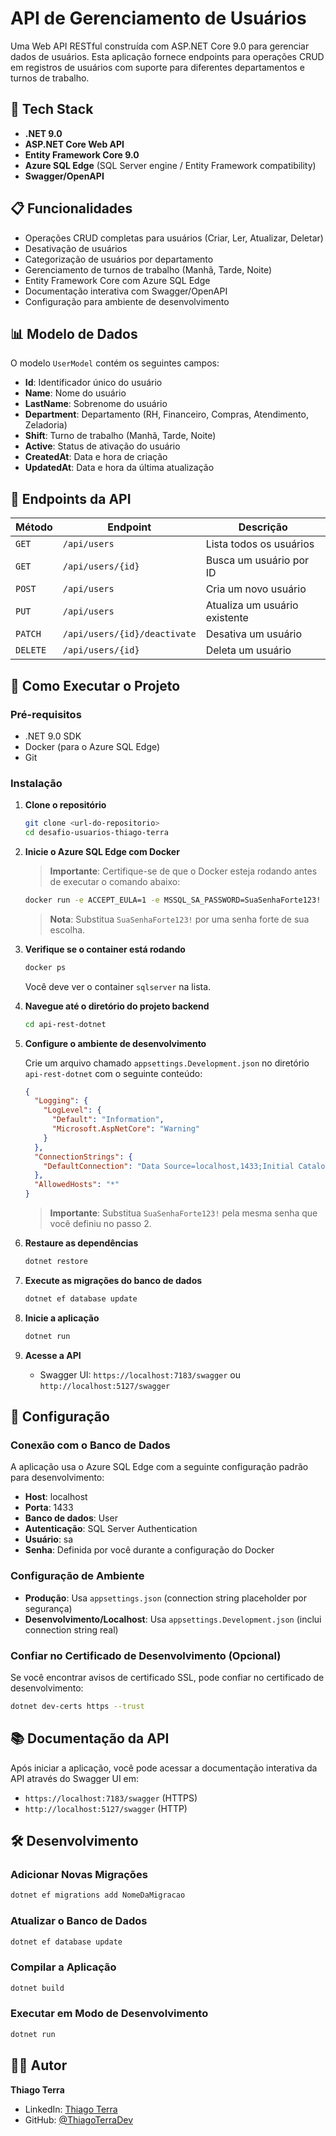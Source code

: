 # API de Gerenciamento de Usuários

Uma Web API RESTful construída com ASP.NET Core 9.0 para gerenciar dados de usuários. Esta aplicação fornece endpoints para operações CRUD em registros de usuários com suporte para diferentes departamentos e turnos de trabalho.

## 🚀 Tech Stack

- **.NET 9.0**
- **ASP.NET Core Web API**
- **Entity Framework Core 9.0**
- **Azure SQL Edge** (SQL Server engine / Entity Framework compatibility)
- **Swagger/OpenAPI**

## 📋 Funcionalidades

- Operações CRUD completas para usuários (Criar, Ler, Atualizar, Deletar)
- Desativação de usuários
- Categorização de usuários por departamento
- Gerenciamento de turnos de trabalho (Manhã, Tarde, Noite)
- Entity Framework Core com Azure SQL Edge
- Documentação interativa com Swagger/OpenAPI
- Configuração para ambiente de desenvolvimento

## 📊 Modelo de Dados

O modelo `UserModel` contém os seguintes campos:

- **Id**: Identificador único do usuário
- **Name**: Nome do usuário
- **LastName**: Sobrenome do usuário
- **Department**: Departamento (RH, Financeiro, Compras, Atendimento, Zeladoria)
- **Shift**: Turno de trabalho (Manhã, Tarde, Noite)
- **Active**: Status de ativação do usuário
- **CreatedAt**: Data e hora de criação
- **UpdatedAt**: Data e hora da última atualização

## 🔌 Endpoints da API

| Método | Endpoint | Descrição |
|--------|----------|-----------|
| `GET` | `/api/users` | Lista todos os usuários |
| `GET` | `/api/users/{id}` | Busca um usuário por ID |
| `POST` | `/api/users` | Cria um novo usuário |
| `PUT` | `/api/users` | Atualiza um usuário existente |
| `PATCH` | `/api/users/{id}/deactivate` | Desativa um usuário |
| `DELETE` | `/api/users/{id}` | Deleta um usuário |

## 🚀 Como Executar o Projeto

### Pré-requisitos

- .NET 9.0 SDK
- Docker (para o Azure SQL Edge)
- Git

### Instalação

1. **Clone o repositório**
   ```bash
   git clone <url-do-repositorio>
   cd desafio-usuarios-thiago-terra
   ```

2. **Inicie o Azure SQL Edge com Docker**
   
   > **Importante**: Certifique-se de que o Docker esteja rodando antes de executar o comando abaixo:
   
   ```bash
   docker run -e ACCEPT_EULA=1 -e MSSQL_SA_PASSWORD=SuaSenhaForte123! -p 1433:1433 --name sqlserver -d mcr.microsoft.com/azure-sql-edge
   ```
   > **Nota**: Substitua `SuaSenhaForte123!` por uma senha forte de sua escolha.

3. **Verifique se o container está rodando**
   ```bash
   docker ps
   ```
   Você deve ver o container `sqlserver` na lista.

4. **Navegue até o diretório do projeto backend**
   ```bash
   cd api-rest-dotnet
   ```

5. **Configure o ambiente de desenvolvimento**
   
   Crie um arquivo chamado `appsettings.Development.json` no diretório `api-rest-dotnet` com o seguinte conteúdo:
   
   ```json
   {
     "Logging": {
       "LogLevel": {
         "Default": "Information",
         "Microsoft.AspNetCore": "Warning"
       }
     },
     "ConnectionStrings": {
       "DefaultConnection": "Data Source=localhost,1433;Initial Catalog=User;User Id=sa;Password=SuaSenhaForte123!;Encrypt=false;TrustServerCertificate=true"
     },
     "AllowedHosts": "*"
   }
   ```
   > **Importante**: Substitua `SuaSenhaForte123!` pela mesma senha que você definiu no passo 2.

6. **Restaure as dependências**
   ```bash
   dotnet restore
   ```

7. **Execute as migrações do banco de dados**
   ```bash
   dotnet ef database update
   ```

8. **Inicie a aplicação**
   ```bash
   dotnet run
   ```

9. **Acesse a API**
   - Swagger UI: `https://localhost:7183/swagger` ou `http://localhost:5127/swagger`

## 🔧 Configuração

### Conexão com o Banco de Dados

A aplicação usa o Azure SQL Edge com a seguinte configuração padrão para desenvolvimento:

- **Host**: localhost
- **Porta**: 1433
- **Banco de dados**: User
- **Autenticação**: SQL Server Authentication
- **Usuário**: sa
- **Senha**: Definida por você durante a configuração do Docker

### Configuração de Ambiente

- **Produção**: Usa `appsettings.json` (connection string placeholder por segurança)
- **Desenvolvimento/Localhost**: Usa `appsettings.Development.json` (inclui connection string real)

### Confiar no Certificado de Desenvolvimento (Opcional)

Se você encontrar avisos de certificado SSL, pode confiar no certificado de desenvolvimento:

```bash
dotnet dev-certs https --trust
```

## 📚 Documentação da API

Após iniciar a aplicação, você pode acessar a documentação interativa da API através do Swagger UI em:
- `https://localhost:7183/swagger` (HTTPS)
- `http://localhost:5127/swagger` (HTTP)

## 🛠️ Desenvolvimento

### Adicionar Novas Migrações

```bash
dotnet ef migrations add NomeDaMigracao
```

### Atualizar o Banco de Dados

```bash
dotnet ef database update
```

### Compilar a Aplicação

```bash
dotnet build
```

### Executar em Modo de Desenvolvimento

```bash
dotnet run
```

## 👨‍💻 Autor

**Thiago Terra**
- LinkedIn: [Thiago Terra](https://www.linkedin.com/in/thiago-terra-158a71266/)
- GitHub: [@ThiagoTerraDev](https://github.com/ThiagoTerraDev)
